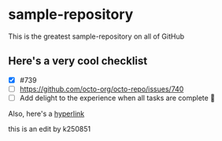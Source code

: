 # sample-repository
This is the greatest sample-repository on all of GitHub

## Here's a very cool checklist

- [x] #739
- [ ] https://github.com/octo-org/octo-repo/issues/740
- [ ] Add delight to the experience when all tasks are
complete :tada:

Also, here's a [hyperlink](https://www.example.com/)

this is an edit by k250851
